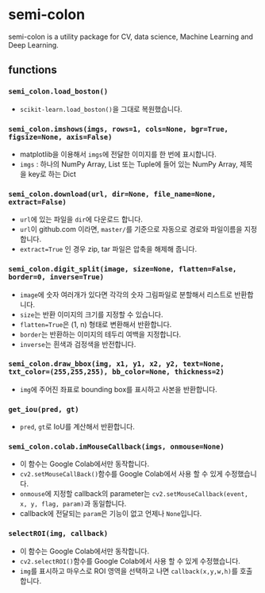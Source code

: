 # semi-colon
semi-colon is a utility package for CV, data science, Machine Learning and Deep Learning.

## functions

### `semi_colon.load_boston()`
* `scikit-learn.load_boston()`을 그대로 복원했습니다.

###  `semi_colon.imshows(imgs, rows=1, cols=None, bgr=True, figsize=None, axis=False)`
* matplotlib을 이용해서 `imgs`에 전달한 이미지를 한 번에 표시합니다.
* `imgs` : 하나의 NumPy Array,  List 또는 Tuple에 들어 있는 NumPy Array, 제목을 key로 하는 Dict

### `semi_colon.download(url, dir=None, file_name=None, extract=False)`
* `url`에 있는 파일을 `dir`에 다운로드 합니다.
* `url`이 github.com 이라면, `master/`를 기준으로 자동으로 경로와 파일이름을 지정합니다.
* `extract=True` 인 경우 zip, tar 파일은 압축을 해제해 줍니다.

### `semi_colon.digit_split(image, size=None, flatten=False, border=0, inverse=True)`
* `image`에 숫자 여러개가 있다면 각각의 숫자 그림파일로 분할해서 리스트로 반환합니다.
* `size`는 반환 이미지의 크기를 지정할 수 있습니다.
* `flatten=True`은 (1, n) 형태로 변환해서 반환합니다.
* `border`는 반환하는 이미지의 테두리 여백을 지정합니다.
* `inverse`는 흰색과 검정색을 반전합니다.

### `semi_colon.draw_bbox(img, x1, y1, x2, y2, text=None, txt_color=(255,255,255), bb_color=None, thickness=2)`
* `img`에 주어진 좌표로 bounding box를 표시하고 사본을 반환합니다.

### `get_iou(pred, gt)`
* `pred`, `gt`로 IoU를 계산해서 반환합니다.


### `semi_colon.colab.imMouseCallback(imgs, onmouse=None)`
* 이 함수는 Google Colab에서만 동작합니다.
* `cv2.setMouseCallBack()`함수를 Google Colab에서 사용 할 수 있게 수정했습니다.
* `onmouse`에 지정할 callback의 parameter는 `cv2.setMouseCallback(event, x, y, flag, param)`과 동일합니다.
* callback에 전달되는 `param`은 기능이 없고 언제나 `None`입니다.

### `selectROI(img, callback)`
* 이 함수는 Google Colab에서만 동작합니다.
* `cv2.selectROI()`함수를 Google Colab에서 사용 할 수 있게 수정했습니다.
* `img`를 표시하고 마우스로 ROI 영역을 선택하고 나면 `callback(x,y,w,h)`를 호출 합니다.
